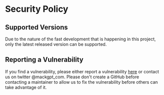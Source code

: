 # Security Policy

## Supported Versions

Due to the nature of the fast development that is happening in this project, only the latest released version can be supported.

## Reporting a Vulnerability

If you find a vulnerability, please either report a vulnerability [here](https://github.com/alexk1919/MackGPT/security) or contact us on twitter @mackgpt_com. Please don't create a GitHub before contacting a maintainer to allow us  to fix the vulnerability before others can take advantage of it.
